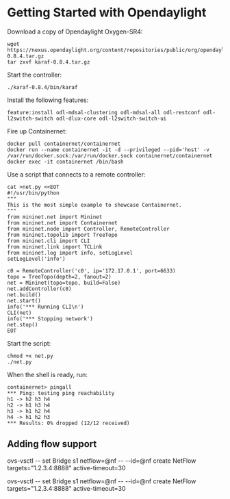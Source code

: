 # Getting Started with Opendaylight

Download a copy of Opendaylight Oxygen-SR4:
```
wget https://nexus.opendaylight.org/content/repositories/public/org/opendaylight/integration/karaf/0.8.4/karaf-0.8.4.tar.gz
tar zxvf karaf-0.8.4.tar.gz
```

Start the controller:
```
./karaf-0.8.4/bin/karaf
```

Install the following features:
```
feature:install odl-mdsal-clustering odl-mdsal-all odl-restconf odl-l2switch-switch odl-dlux-core odl-l2switch-switch-ui
```

Fire up Containernet:
```
docker pull containernet/containernet
docker run --name containernet -it -d --privileged --pid='host' -v /var/run/docker.sock:/var/run/docker.sock containernet/containernet
docker exec -it containernet /bin/bash
```

Use a script that connects to a remote controller:
```
cat >net.py <<EOT
#!/usr/bin/python
"""
This is the most simple example to showcase Containernet.
"""
from mininet.net import Mininet
from mininet.net import Containernet
from mininet.node import Controller, RemoteController
from mininet.topolib import TreeTopo
from mininet.cli import CLI
from mininet.link import TCLink
from mininet.log import info, setLogLevel
setLogLevel('info')

c0 = RemoteController('c0', ip='172.17.0.1', port=6633)
topo = TreeTopo(depth=2, fanout=2)
net = Mininet(topo=topo, build=False)
net.addController(c0)
net.build()
net.start()
info('*** Running CLI\n')
CLI(net)
info('*** Stopping network')
net.stop()
EOT
```

Start the script:
```
chmod +x net.py
./net.py
```

When the shell is ready, run:
```
containernet> pingall
*** Ping: testing ping reachability
h1 -> h2 h3 h4 
h2 -> h1 h3 h4 
h3 -> h1 h2 h4 
h4 -> h1 h2 h3 
*** Results: 0% dropped (12/12 received)
```

## Adding flow support


ovs-vsctl -- set Bridge s1 netflow=@nf -- --id=@nf create NetFlow targets=\"1.2.3.4:8888\" active-timeout=30

ovs-vsctl -- set Bridge s1 netflow=@nf -- --id=@nf create NetFlow targets=\"1.2.3.4:8888\" active-timeout=30
